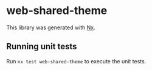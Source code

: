 # web-shared-theme

This library was generated with [Nx](https://nx.dev).

## Running unit tests

Run `nx test web-shared-theme` to execute the unit tests.
